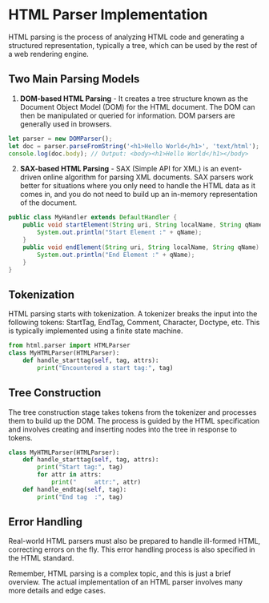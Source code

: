 # HTML Parser Implementation

HTML parsing is the process of analyzing HTML code and generating a structured representation, typically a tree, which can be used by the rest of a web rendering engine. 

## Two Main Parsing Models

1. **DOM-based HTML Parsing** - It creates a tree structure known as the Document Object Model (DOM) for the HTML document. The DOM can then be manipulated or queried for information. DOM parsers are generally used in browsers. 

```javascript
let parser = new DOMParser();
let doc = parser.parseFromString('<h1>Hello World</h1>', 'text/html');
console.log(doc.body); // Output: <body><h1>Hello World</h1></body>
```

2. **SAX-based HTML Parsing** - SAX (Simple API for XML) is an event-driven online algorithm for parsing XML documents. SAX parsers work better for situations where you only need to handle the HTML data as it comes in, and you do not need to build up an in-memory representation of the document.

```java
public class MyHandler extends DefaultHandler {
    public void startElement(String uri, String localName, String qName, Attributes attributes) throws SAXException {
        System.out.println("Start Element :" + qName);
    }
    public void endElement(String uri, String localName, String qName) throws SAXException {
        System.out.println("End Element :" + qName);
    }
}
```

## Tokenization

HTML parsing starts with tokenization. A tokenizer breaks the input into the following tokens: StartTag, EndTag, Comment, Character, Doctype, etc. This is typically implemented using a finite state machine.

```python
from html.parser import HTMLParser
class MyHTMLParser(HTMLParser):
    def handle_starttag(self, tag, attrs):
        print("Encountered a start tag:", tag)
```

## Tree Construction

The tree construction stage takes tokens from the tokenizer and processes them to build up the DOM. The process is guided by the HTML specification and involves creating and inserting nodes into the tree in response to tokens.

```python
class MyHTMLParser(HTMLParser):
    def handle_starttag(self, tag, attrs):
        print("Start tag:", tag)
        for attr in attrs:
            print("     attr:", attr)
    def handle_endtag(self, tag):
        print("End tag  :", tag)
```

## Error Handling

Real-world HTML parsers must also be prepared to handle ill-formed HTML, correcting errors on the fly. This error handling process is also specified in the HTML standard.

Remember, HTML parsing is a complex topic, and this is just a brief overview. The actual implementation of an HTML parser involves many more details and edge cases.
